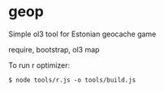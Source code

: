 # geop
Simple ol3 tool for Estonian geocache game

require, bootstrap, ol3 map

To run r optimizer:

    $ node tools/r.js -o tools/build.js